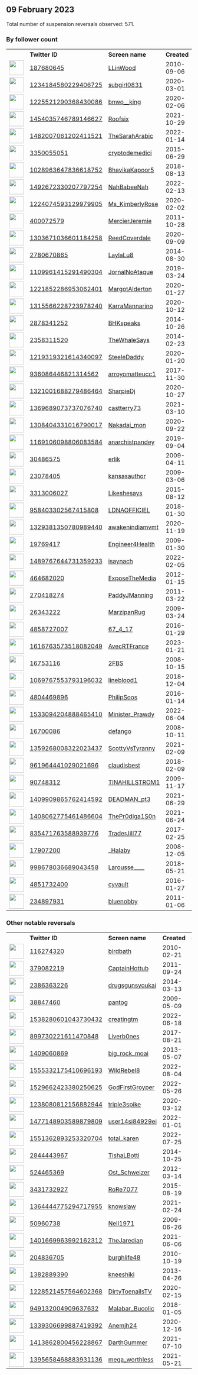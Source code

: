 
## 09 February 2023
Total number of suspension reversals observed: 571.

### By follower count
<table><tr><th></th><th align="left">Twitter ID</th><th align="left">Screen name</th>
<th align="left">Created</th><th align="left">Status</th><th align="left">Suspended</th><th align="left">Followers</th>
<tr><td><a href="https://pbs.twimg.com/profile_images/1310458735265865731/chKpVWxV_normal.jpg"><img src="https://pbs.twimg.com/profile_images/1310458735265865731/chKpVWxV_normal.jpg" width="40px" height="40px" align="center"/></a></td><td><a href="https://twitter.com/intent/user?user_id=187680645">187680645</a></td><td><a href="https://twitter.com/LLinWood">LLinWood</a></td><td>2010-09-06</td><td align="center"></td><td></td><td>845450</td></tr>
<tr><td><a href="https://pbs.twimg.com/profile_images/1586447678787014656/Ckx8skDH_normal.jpg"><img src="https://pbs.twimg.com/profile_images/1586447678787014656/Ckx8skDH_normal.jpg" width="40px" height="40px" align="center"/></a></td><td><a href="https://twitter.com/intent/user?user_id=1234184580229406725">1234184580229406725</a></td><td><a href="https://twitter.com/subgirl0831">subgirl0831</a></td><td>2020-03-01</td><td align="center"></td><td>2023-02-05</td><td>810262</td></tr>
<tr><td><a href="https://pbs.twimg.com/profile_images/1623699935974801408/6DkcSFpE_normal.jpg"><img src="https://pbs.twimg.com/profile_images/1623699935974801408/6DkcSFpE_normal.jpg" width="40px" height="40px" align="center"/></a></td><td><a href="https://twitter.com/intent/user?user_id=1225521290368430086">1225521290368430086</a></td><td><a href="https://twitter.com/bnwo__king">bnwo__king</a></td><td>2020-02-06</td><td align="center"></td><td>2023-02-01</td><td>692614</td></tr>
<tr><td><a href="https://pbs.twimg.com/profile_images/1485243981244125184/RdZxOE5w_normal.jpg"><img src="https://pbs.twimg.com/profile_images/1485243981244125184/RdZxOE5w_normal.jpg" width="40px" height="40px" align="center"/></a></td><td><a href="https://twitter.com/intent/user?user_id=1454035746789146627">1454035746789146627</a></td><td><a href="https://twitter.com/Roofsix">Roofsix</a></td><td>2021-10-29</td><td align="center"></td><td>2023-02-05</td><td>347772</td></tr>
<tr><td><a href="https://pbs.twimg.com/profile_images/1624255199622692864/N3kG9HtD_normal.jpg"><img src="https://pbs.twimg.com/profile_images/1624255199622692864/N3kG9HtD_normal.jpg" width="40px" height="40px" align="center"/></a></td><td><a href="https://twitter.com/intent/user?user_id=1482007061202411521">1482007061202411521</a></td><td><a href="https://twitter.com/TheSarahArabic">TheSarahArabic</a></td><td>2022-01-14</td><td align="center"></td><td>2022-11-10</td><td>91849</td></tr>
<tr><td><a href="https://pbs.twimg.com/profile_images/1624204253785997312/eWbfjxwE_normal.jpg"><img src="https://pbs.twimg.com/profile_images/1624204253785997312/eWbfjxwE_normal.jpg" width="40px" height="40px" align="center"/></a></td><td><a href="https://twitter.com/intent/user?user_id=3350055051">3350055051</a></td><td><a href="https://twitter.com/cryptodemedici">cryptodemedici</a></td><td>2015-06-29</td><td align="center"></td><td></td><td>76508</td></tr>
<tr><td><a href="https://pbs.twimg.com/profile_images/1620969136632508416/KPfTUwPT_normal.jpg"><img src="https://pbs.twimg.com/profile_images/1620969136632508416/KPfTUwPT_normal.jpg" width="40px" height="40px" align="center"/></a></td><td><a href="https://twitter.com/intent/user?user_id=1028963647836618752">1028963647836618752</a></td><td><a href="https://twitter.com/BhavikaKapoor5">BhavikaKapoor5</a></td><td>2018-08-13</td><td align="center"></td><td>2022-07-15</td><td>49467</td></tr>
<tr><td><a href="https://pbs.twimg.com/profile_images/1578168917037649923/aHeL45TD_normal.jpg"><img src="https://pbs.twimg.com/profile_images/1578168917037649923/aHeL45TD_normal.jpg" width="40px" height="40px" align="center"/></a></td><td><a href="https://twitter.com/intent/user?user_id=1492672330207797254">1492672330207797254</a></td><td><a href="https://twitter.com/NahBabeeNah">NahBabeeNah</a></td><td>2022-02-13</td><td align="center"></td><td>2022-11-11</td><td>34893</td></tr>
<tr><td><a href="https://pbs.twimg.com/profile_images/1623941772685545472/_z3uRW71_normal.jpg"><img src="https://pbs.twimg.com/profile_images/1623941772685545472/_z3uRW71_normal.jpg" width="40px" height="40px" align="center"/></a></td><td><a href="https://twitter.com/intent/user?user_id=1224074593129979905">1224074593129979905</a></td><td><a href="https://twitter.com/Ms_KimberlyRose">Ms_KimberlyRose</a></td><td>2020-02-02</td><td align="center"></td><td>2022-10-15</td><td>28237</td></tr>
<tr><td><a href="https://pbs.twimg.com/profile_images/1493582885034598409/mCztluuS_normal.jpg"><img src="https://pbs.twimg.com/profile_images/1493582885034598409/mCztluuS_normal.jpg" width="40px" height="40px" align="center"/></a></td><td><a href="https://twitter.com/intent/user?user_id=400072579">400072579</a></td><td><a href="https://twitter.com/MercierJeremie">MercierJeremie</a></td><td>2011-10-28</td><td align="center"></td><td>2022-04-09</td><td>21987</td></tr>
<tr><td><a href="https://pbs.twimg.com/profile_images/1629930409738792966/mMYkrHQV_normal.jpg"><img src="https://pbs.twimg.com/profile_images/1629930409738792966/mMYkrHQV_normal.jpg" width="40px" height="40px" align="center"/></a></td><td><a href="https://twitter.com/intent/user?user_id=1303671036601184258">1303671036601184258</a></td><td><a href="https://twitter.com/ReedCoverdale">ReedCoverdale</a></td><td>2020-09-09</td><td align="center"></td><td></td><td>21384</td></tr>
<tr><td><a href="https://pbs.twimg.com/profile_images/1626936061778698241/edWwg6yQ_normal.jpg"><img src="https://pbs.twimg.com/profile_images/1626936061778698241/edWwg6yQ_normal.jpg" width="40px" height="40px" align="center"/></a></td><td><a href="https://twitter.com/intent/user?user_id=2780670865">2780670865</a></td><td><a href="https://twitter.com/LaylaLu8">LaylaLu8</a></td><td>2014-08-30</td><td align="center"></td><td>2022-12-16</td><td>21102</td></tr>
<tr><td><a href="https://pbs.twimg.com/profile_images/1624505401151455232/JOyYW-0H_normal.jpg"><img src="https://pbs.twimg.com/profile_images/1624505401151455232/JOyYW-0H_normal.jpg" width="40px" height="40px" align="center"/></a></td><td><a href="https://twitter.com/intent/user?user_id=1109961415291490304">1109961415291490304</a></td><td><a href="https://twitter.com/JornalNoAtaque">JornalNoAtaque</a></td><td>2019-03-24</td><td align="center"></td><td>2022-10-24</td><td>21043</td></tr>
<tr><td><a href="https://pbs.twimg.com/profile_images/1623309762422095873/ULDCCFUu_normal.jpg"><img src="https://pbs.twimg.com/profile_images/1623309762422095873/ULDCCFUu_normal.jpg" width="40px" height="40px" align="center"/></a></td><td><a href="https://twitter.com/intent/user?user_id=1221852286953062401">1221852286953062401</a></td><td><a href="https://twitter.com/MargotAlderton">MargotAlderton</a></td><td>2020-01-27</td><td align="center"></td><td>2022-05-16</td><td>17432</td></tr>
<tr><td><a href="https://pbs.twimg.com/profile_images/1623813738603192321/T_vgIxrR_normal.jpg"><img src="https://pbs.twimg.com/profile_images/1623813738603192321/T_vgIxrR_normal.jpg" width="40px" height="40px" align="center"/></a></td><td><a href="https://twitter.com/intent/user?user_id=1315566228723978240">1315566228723978240</a></td><td><a href="https://twitter.com/KarraMannarino">KarraMannarino</a></td><td>2020-10-12</td><td align="center"></td><td>2022-10-11</td><td>14840</td></tr>
<tr><td><a href="https://pbs.twimg.com/profile_images/1624048103710924801/wmFqndwe_normal.jpg"><img src="https://pbs.twimg.com/profile_images/1624048103710924801/wmFqndwe_normal.jpg" width="40px" height="40px" align="center"/></a></td><td><a href="https://twitter.com/intent/user?user_id=2878341252">2878341252</a></td><td><a href="https://twitter.com/BHKspeaks">BHKspeaks</a></td><td>2014-10-26</td><td align="center"></td><td>2022-11-21</td><td>14547</td></tr>
<tr><td><a href="https://pbs.twimg.com/profile_images/1416922793460051973/8RKL8gxo_normal.jpg"><img src="https://pbs.twimg.com/profile_images/1416922793460051973/8RKL8gxo_normal.jpg" width="40px" height="40px" align="center"/></a></td><td><a href="https://twitter.com/intent/user?user_id=2358311520">2358311520</a></td><td><a href="https://twitter.com/TheWhaleSays">TheWhaleSays</a></td><td>2014-02-23</td><td align="center"></td><td>2022-04-13</td><td>13883</td></tr>
<tr><td><a href="https://pbs.twimg.com/profile_images/1305943495849410562/uEH-3Hro_normal.jpg"><img src="https://pbs.twimg.com/profile_images/1305943495849410562/uEH-3Hro_normal.jpg" width="40px" height="40px" align="center"/></a></td><td><a href="https://twitter.com/intent/user?user_id=1219319321614340097">1219319321614340097</a></td><td><a href="https://twitter.com/SteeleDaddy">SteeleDaddy</a></td><td>2020-01-20</td><td align="center"></td><td>2022-08-14</td><td>13738</td></tr>
<tr><td><a href="https://pbs.twimg.com/profile_images/1560815140995567617/0856172Z_normal.jpg"><img src="https://pbs.twimg.com/profile_images/1560815140995567617/0856172Z_normal.jpg" width="40px" height="40px" align="center"/></a></td><td><a href="https://twitter.com/intent/user?user_id=936086446821314562">936086446821314562</a></td><td><a href="https://twitter.com/arroyomatteucc1">arroyomatteucc1</a></td><td>2017-11-30</td><td align="center"></td><td>2022-08-26</td><td>13697</td></tr>
<tr><td><a href="https://pbs.twimg.com/profile_images/1341380448451235841/9J6NWrSj_normal.jpg"><img src="https://pbs.twimg.com/profile_images/1341380448451235841/9J6NWrSj_normal.jpg" width="40px" height="40px" align="center"/></a></td><td><a href="https://twitter.com/intent/user?user_id=1321001688279486464">1321001688279486464</a></td><td><a href="https://twitter.com/SharpieDj">SharpieDj</a></td><td>2020-10-27</td><td align="center"></td><td></td><td>12805</td></tr>
<tr><td><a href="https://pbs.twimg.com/profile_images/1429969559163871237/L5WOuAuH_normal.jpg"><img src="https://pbs.twimg.com/profile_images/1429969559163871237/L5WOuAuH_normal.jpg" width="40px" height="40px" align="center"/></a></td><td><a href="https://twitter.com/intent/user?user_id=1369689073737076740">1369689073737076740</a></td><td><a href="https://twitter.com/castterry73">castterry73</a></td><td>2021-03-10</td><td align="center"></td><td>2022-07-03</td><td>12325</td></tr>
<tr><td><a href="https://pbs.twimg.com/profile_images/1440403604947439618/Qfiy0-pa_normal.jpg"><img src="https://pbs.twimg.com/profile_images/1440403604947439618/Qfiy0-pa_normal.jpg" width="40px" height="40px" align="center"/></a></td><td><a href="https://twitter.com/intent/user?user_id=1308404331016790017">1308404331016790017</a></td><td><a href="https://twitter.com/Nakadai_mon">Nakadai_mon</a></td><td>2020-09-22</td><td align="center">🚫</td><td></td><td>12177</td></tr>
<tr><td><a href="https://pbs.twimg.com/profile_images/1390102680027025409/aXVgxwFr_normal.jpg"><img src="https://pbs.twimg.com/profile_images/1390102680027025409/aXVgxwFr_normal.jpg" width="40px" height="40px" align="center"/></a></td><td><a href="https://twitter.com/intent/user?user_id=1169106098806083584">1169106098806083584</a></td><td><a href="https://twitter.com/anarchistpandey">anarchistpandey</a></td><td>2019-09-04</td><td align="center"></td><td></td><td>10952</td></tr>
<tr><td><a href="https://pbs.twimg.com/profile_images/1484535110615633921/USuL95LE_normal.png"><img src="https://pbs.twimg.com/profile_images/1484535110615633921/USuL95LE_normal.png" width="40px" height="40px" align="center"/></a></td><td><a href="https://twitter.com/intent/user?user_id=30486575">30486575</a></td><td><a href="https://twitter.com/erlik">erlik</a></td><td>2009-04-11</td><td align="center"></td><td>2022-10-02</td><td>10693</td></tr>
<tr><td><a href="https://pbs.twimg.com/profile_images/839264181576679424/t3DbGJbi_normal.jpg"><img src="https://pbs.twimg.com/profile_images/839264181576679424/t3DbGJbi_normal.jpg" width="40px" height="40px" align="center"/></a></td><td><a href="https://twitter.com/intent/user?user_id=23078405">23078405</a></td><td><a href="https://twitter.com/kansasauthor">kansasauthor</a></td><td>2009-03-06</td><td align="center"></td><td>2022-11-07</td><td>10393</td></tr>
<tr><td><a href="https://pbs.twimg.com/profile_images/1486188383466504199/NwsEMOOf_normal.jpg"><img src="https://pbs.twimg.com/profile_images/1486188383466504199/NwsEMOOf_normal.jpg" width="40px" height="40px" align="center"/></a></td><td><a href="https://twitter.com/intent/user?user_id=3313006027">3313006027</a></td><td><a href="https://twitter.com/Likeshesays">Likeshesays</a></td><td>2015-08-12</td><td align="center"></td><td>2022-07-16</td><td>10174</td></tr>
<tr><td><a href="https://pbs.twimg.com/profile_images/1321118832614932485/YeELlwD1_normal.jpg"><img src="https://pbs.twimg.com/profile_images/1321118832614932485/YeELlwD1_normal.jpg" width="40px" height="40px" align="center"/></a></td><td><a href="https://twitter.com/intent/user?user_id=958403302567415808">958403302567415808</a></td><td><a href="https://twitter.com/LDNAOFFICIEL">LDNAOFFICIEL</a></td><td>2018-01-30</td><td align="center"></td><td></td><td>10012</td></tr>
<tr><td><a href="https://pbs.twimg.com/profile_images/1405728392788340742/8Q5vZRyM_normal.jpg"><img src="https://pbs.twimg.com/profile_images/1405728392788340742/8Q5vZRyM_normal.jpg" width="40px" height="40px" align="center"/></a></td><td><a href="https://twitter.com/intent/user?user_id=1329381350780989440">1329381350780989440</a></td><td><a href="https://twitter.com/awakenindiamvmt">awakenindiamvmt</a></td><td>2020-11-19</td><td align="center"></td><td>2022-06-07</td><td>9920</td></tr>
<tr><td><a href="https://pbs.twimg.com/profile_images/1460866766595399680/7lD0hqKj_normal.jpg"><img src="https://pbs.twimg.com/profile_images/1460866766595399680/7lD0hqKj_normal.jpg" width="40px" height="40px" align="center"/></a></td><td><a href="https://twitter.com/intent/user?user_id=19769417">19769417</a></td><td><a href="https://twitter.com/Engineer4Health">Engineer4Health</a></td><td>2009-01-30</td><td align="center"></td><td>2022-03-23</td><td>9895</td></tr>
<tr><td><a href="https://pbs.twimg.com/profile_images/1623030478017298432/uEesmnC5_normal.jpg"><img src="https://pbs.twimg.com/profile_images/1623030478017298432/uEesmnC5_normal.jpg" width="40px" height="40px" align="center"/></a></td><td><a href="https://twitter.com/intent/user?user_id=1489767644731359233">1489767644731359233</a></td><td><a href="https://twitter.com/isaynach">isaynach</a></td><td>2022-02-05</td><td align="center"></td><td>2022-10-16</td><td>9828</td></tr>
<tr><td><a href="https://pbs.twimg.com/profile_images/1340478291145338880/ellCU_xu_normal.jpg"><img src="https://pbs.twimg.com/profile_images/1340478291145338880/ellCU_xu_normal.jpg" width="40px" height="40px" align="center"/></a></td><td><a href="https://twitter.com/intent/user?user_id=464682020">464682020</a></td><td><a href="https://twitter.com/ExposeTheMedia">ExposeTheMedia</a></td><td>2012-01-15</td><td align="center"></td><td>2022-07-27</td><td>9808</td></tr>
<tr><td><a href="https://pbs.twimg.com/profile_images/1625029682449068033/l_o5rDGU_normal.jpg"><img src="https://pbs.twimg.com/profile_images/1625029682449068033/l_o5rDGU_normal.jpg" width="40px" height="40px" align="center"/></a></td><td><a href="https://twitter.com/intent/user?user_id=270418274">270418274</a></td><td><a href="https://twitter.com/PaddyJManning">PaddyJManning</a></td><td>2011-03-22</td><td align="center"></td><td></td><td>9425</td></tr>
<tr><td><a href="https://pbs.twimg.com/profile_images/1347408015641567234/nxLQ5u9G_normal.jpg"><img src="https://pbs.twimg.com/profile_images/1347408015641567234/nxLQ5u9G_normal.jpg" width="40px" height="40px" align="center"/></a></td><td><a href="https://twitter.com/intent/user?user_id=26343222">26343222</a></td><td><a href="https://twitter.com/MarzipanRug">MarzipanRug</a></td><td>2009-03-24</td><td align="center"></td><td>2022-08-08</td><td>9403</td></tr>
<tr><td><a href="https://pbs.twimg.com/profile_images/1230591316272304129/-iVAGFvO_normal.jpg"><img src="https://pbs.twimg.com/profile_images/1230591316272304129/-iVAGFvO_normal.jpg" width="40px" height="40px" align="center"/></a></td><td><a href="https://twitter.com/intent/user?user_id=4858727007">4858727007</a></td><td><a href="https://twitter.com/67_4_17">67_4_17</a></td><td>2016-01-29</td><td align="center"></td><td></td><td>9134</td></tr>
<tr><td><a href="https://pbs.twimg.com/profile_images/1618006559677710337/sJXAYPC7_normal.jpg"><img src="https://pbs.twimg.com/profile_images/1618006559677710337/sJXAYPC7_normal.jpg" width="40px" height="40px" align="center"/></a></td><td><a href="https://twitter.com/intent/user?user_id=1616763573518082049">1616763573518082049</a></td><td><a href="https://twitter.com/AvecRTFrance">AvecRTFrance</a></td><td>2023-01-21</td><td align="center"></td><td>2023-02-04</td><td>9005</td></tr>
<tr><td><a href="https://pbs.twimg.com/profile_images/1039476438385061888/FNuUDcOI_normal.jpg"><img src="https://pbs.twimg.com/profile_images/1039476438385061888/FNuUDcOI_normal.jpg" width="40px" height="40px" align="center"/></a></td><td><a href="https://twitter.com/intent/user?user_id=16753116">16753116</a></td><td><a href="https://twitter.com/2FBS">2FBS</a></td><td>2008-10-15</td><td align="center"></td><td></td><td>8947</td></tr>
<tr><td><a href="https://pbs.twimg.com/profile_images/1143960019492151296/qerndVhB_normal.jpg"><img src="https://pbs.twimg.com/profile_images/1143960019492151296/qerndVhB_normal.jpg" width="40px" height="40px" align="center"/></a></td><td><a href="https://twitter.com/intent/user?user_id=1069767553793196032">1069767553793196032</a></td><td><a href="https://twitter.com/lineblood1">lineblood1</a></td><td>2018-12-04</td><td align="center"></td><td></td><td>8701</td></tr>
<tr><td><a href="https://pbs.twimg.com/profile_images/746277150844653568/WlPgEl3a_normal.jpg"><img src="https://pbs.twimg.com/profile_images/746277150844653568/WlPgEl3a_normal.jpg" width="40px" height="40px" align="center"/></a></td><td><a href="https://twitter.com/intent/user?user_id=4804469896">4804469896</a></td><td><a href="https://twitter.com/PhilipSoos">PhilipSoos</a></td><td>2016-01-14</td><td align="center"></td><td>2022-07-25</td><td>8321</td></tr>
<tr><td><a href="https://pbs.twimg.com/profile_images/1533794902596673537/s86zSDqy_normal.jpg"><img src="https://pbs.twimg.com/profile_images/1533794902596673537/s86zSDqy_normal.jpg" width="40px" height="40px" align="center"/></a></td><td><a href="https://twitter.com/intent/user?user_id=1533094204888465410">1533094204888465410</a></td><td><a href="https://twitter.com/Minister_Prawdy">Minister_Prawdy</a></td><td>2022-06-04</td><td align="center"></td><td>2023-01-06</td><td>8253</td></tr>
<tr><td><a href="https://pbs.twimg.com/profile_images/1626075757918437376/tURPDU-A_normal.jpg"><img src="https://pbs.twimg.com/profile_images/1626075757918437376/tURPDU-A_normal.jpg" width="40px" height="40px" align="center"/></a></td><td><a href="https://twitter.com/intent/user?user_id=16700086">16700086</a></td><td><a href="https://twitter.com/defango">defango</a></td><td>2008-10-11</td><td align="center"></td><td></td><td>8251</td></tr>
<tr><td><a href="https://pbs.twimg.com/profile_images/1470029559735201794/eJVHZFpI_normal.jpg"><img src="https://pbs.twimg.com/profile_images/1470029559735201794/eJVHZFpI_normal.jpg" width="40px" height="40px" align="center"/></a></td><td><a href="https://twitter.com/intent/user?user_id=1359268008322023437">1359268008322023437</a></td><td><a href="https://twitter.com/ScottyVsTyranny">ScottyVsTyranny</a></td><td>2021-02-09</td><td align="center"></td><td></td><td>8115</td></tr>
<tr><td><a href="https://pbs.twimg.com/profile_images/1494624947976744962/h83gXT0e_normal.jpg"><img src="https://pbs.twimg.com/profile_images/1494624947976744962/h83gXT0e_normal.jpg" width="40px" height="40px" align="center"/></a></td><td><a href="https://twitter.com/intent/user?user_id=961964441029021696">961964441029021696</a></td><td><a href="https://twitter.com/claudisbest">claudisbest</a></td><td>2018-02-09</td><td align="center"></td><td>2022-03-30</td><td>7977</td></tr>
<tr><td><a href="https://pbs.twimg.com/profile_images/985772445243138048/FNAliUMB_normal.jpg"><img src="https://pbs.twimg.com/profile_images/985772445243138048/FNAliUMB_normal.jpg" width="40px" height="40px" align="center"/></a></td><td><a href="https://twitter.com/intent/user?user_id=90748312">90748312</a></td><td><a href="https://twitter.com/TINAHILLSTROM1">TINAHILLSTROM1</a></td><td>2009-11-17</td><td align="center"></td><td></td><td>7526</td></tr>
<tr><td><a href="https://pbs.twimg.com/profile_images/1594700276824416257/T1lcHF3H_normal.jpg"><img src="https://pbs.twimg.com/profile_images/1594700276824416257/T1lcHF3H_normal.jpg" width="40px" height="40px" align="center"/></a></td><td><a href="https://twitter.com/intent/user?user_id=1409909865762414592">1409909865762414592</a></td><td><a href="https://twitter.com/DEADMAN_pt3">DEADMAN_pt3</a></td><td>2021-06-29</td><td align="center"></td><td>2022-12-25</td><td>7489</td></tr>
<tr><td><a href="https://pbs.twimg.com/profile_images/1529325814327689216/EXjb7tbq_normal.jpg"><img src="https://pbs.twimg.com/profile_images/1529325814327689216/EXjb7tbq_normal.jpg" width="40px" height="40px" align="center"/></a></td><td><a href="https://twitter.com/intent/user?user_id=1408062775461486604">1408062775461486604</a></td><td><a href="https://twitter.com/ThePr0diga1S0n">ThePr0diga1S0n</a></td><td>2021-06-24</td><td align="center">👋</td><td>2022-08-05</td><td>7102</td></tr>
<tr><td><a href="https://pbs.twimg.com/profile_images/1625019789130313728/G-_Mu5Iu_normal.jpg"><img src="https://pbs.twimg.com/profile_images/1625019789130313728/G-_Mu5Iu_normal.jpg" width="40px" height="40px" align="center"/></a></td><td><a href="https://twitter.com/intent/user?user_id=835471763588939776">835471763588939776</a></td><td><a href="https://twitter.com/TraderJill77">TraderJill77</a></td><td>2017-02-25</td><td align="center"></td><td></td><td>7088</td></tr>
<tr><td><a href="https://pbs.twimg.com/profile_images/1307891270417874945/ZNTpyMU0_normal.jpg"><img src="https://pbs.twimg.com/profile_images/1307891270417874945/ZNTpyMU0_normal.jpg" width="40px" height="40px" align="center"/></a></td><td><a href="https://twitter.com/intent/user?user_id=17907200">17907200</a></td><td><a href="https://twitter.com/_Halaby">_Halaby</a></td><td>2008-12-05</td><td align="center"></td><td>2022-09-17</td><td>7074</td></tr>
<tr><td><a href="https://pbs.twimg.com/profile_images/1455062416698396679/Tm-kMrUW_normal.jpg"><img src="https://pbs.twimg.com/profile_images/1455062416698396679/Tm-kMrUW_normal.jpg" width="40px" height="40px" align="center"/></a></td><td><a href="https://twitter.com/intent/user?user_id=998678036689043458">998678036689043458</a></td><td><a href="https://twitter.com/Larousse____">Larousse____</a></td><td>2018-05-21</td><td align="center">🚫</td><td></td><td>6828</td></tr>
<tr><td><a href="https://pbs.twimg.com/profile_images/1330886443984695303/mW3APyrF_normal.jpg"><img src="https://pbs.twimg.com/profile_images/1330886443984695303/mW3APyrF_normal.jpg" width="40px" height="40px" align="center"/></a></td><td><a href="https://twitter.com/intent/user?user_id=4851732400">4851732400</a></td><td><a href="https://twitter.com/cyvault">cyvault</a></td><td>2016-01-27</td><td align="center"></td><td></td><td>6757</td></tr>
<tr><td><a href="https://pbs.twimg.com/profile_images/1342186525379977230/ApXqMMa7_normal.jpg"><img src="https://pbs.twimg.com/profile_images/1342186525379977230/ApXqMMa7_normal.jpg" width="40px" height="40px" align="center"/></a></td><td><a href="https://twitter.com/intent/user?user_id=234897931">234897931</a></td><td><a href="https://twitter.com/bluenobby">bluenobby</a></td><td>2011-01-06</td><td align="center"></td><td>2022-08-23</td><td>6726</td></tr>
</table>

### Other notable reversals
<table><tr><th></th><th align="left">Twitter ID</th><th align="left">Screen name</th>
<th align="left">Created</th><th align="left">Status</th><th align="left">Suspended</th><th align="left">Followers</th>
<tr><td><a href="https://pbs.twimg.com/profile_images/1626339664197046272/RQsrLw_0_normal.jpg"><img src="https://pbs.twimg.com/profile_images/1626339664197046272/RQsrLw_0_normal.jpg" width="40px" height="40px" align="center"/></a></td><td><a href="https://twitter.com/intent/user?user_id=116274320">116274320</a></td><td><a href="https://twitter.com/birdbath">birdbath</a></td><td>2010-02-21</td><td align="center"></td><td>2023-02-04</td><td>2574</td></tr>
<tr><td><a href="https://pbs.twimg.com/profile_images/1028254035843928064/ovxdAMWd_normal.jpg"><img src="https://pbs.twimg.com/profile_images/1028254035843928064/ovxdAMWd_normal.jpg" width="40px" height="40px" align="center"/></a></td><td><a href="https://twitter.com/intent/user?user_id=379082219">379082219</a></td><td><a href="https://twitter.com/CaptainHottub">CaptainHottub</a></td><td>2011-09-24</td><td align="center">🔒</td><td>2022-12-23</td><td>4838</td></tr>
<tr><td><a href="https://pbs.twimg.com/profile_images/1570672526145253377/yYb3Ta34_normal.png"><img src="https://pbs.twimg.com/profile_images/1570672526145253377/yYb3Ta34_normal.png" width="40px" height="40px" align="center"/></a></td><td><a href="https://twitter.com/intent/user?user_id=2386363226">2386363226</a></td><td><a href="https://twitter.com/drugsgunsyoukai">drugsgunsyoukai</a></td><td>2014-03-13</td><td align="center"></td><td>2022-10-30</td><td>4229</td></tr>
<tr><td><a href="https://pbs.twimg.com/profile_images/1631377704825106432/XF6vf69t_normal.jpg"><img src="https://pbs.twimg.com/profile_images/1631377704825106432/XF6vf69t_normal.jpg" width="40px" height="40px" align="center"/></a></td><td><a href="https://twitter.com/intent/user?user_id=38847460">38847460</a></td><td><a href="https://twitter.com/pantog">pantog</a></td><td>2009-05-09</td><td align="center"></td><td>2022-12-02</td><td>4477</td></tr>
<tr><td><a href="https://pbs.twimg.com/profile_images/1579158864272015360/7NpAJv_v_normal.jpg"><img src="https://pbs.twimg.com/profile_images/1579158864272015360/7NpAJv_v_normal.jpg" width="40px" height="40px" align="center"/></a></td><td><a href="https://twitter.com/intent/user?user_id=1538280601043730432">1538280601043730432</a></td><td><a href="https://twitter.com/creatingtm">creatingtm</a></td><td>2022-06-18</td><td align="center"></td><td>2023-02-05</td><td>106</td></tr>
<tr><td><a href="https://pbs.twimg.com/profile_images/1555934244890824705/_9GjOTDA_normal.jpg"><img src="https://pbs.twimg.com/profile_images/1555934244890824705/_9GjOTDA_normal.jpg" width="40px" height="40px" align="center"/></a></td><td><a href="https://twitter.com/intent/user?user_id=899730221611470848">899730221611470848</a></td><td><a href="https://twitter.com/Liverb0nes">Liverb0nes</a></td><td>2017-08-21</td><td align="center"></td><td>2023-01-13</td><td>521</td></tr>
<tr><td><a href="https://pbs.twimg.com/profile_images/1581926836065427456/sLn3QPgo_normal.jpg"><img src="https://pbs.twimg.com/profile_images/1581926836065427456/sLn3QPgo_normal.jpg" width="40px" height="40px" align="center"/></a></td><td><a href="https://twitter.com/intent/user?user_id=1409060869">1409060869</a></td><td><a href="https://twitter.com/big_rock_moai">big_rock_moai</a></td><td>2013-05-07</td><td align="center"></td><td>2022-10-18</td><td>109</td></tr>
<tr><td><a href="https://pbs.twimg.com/profile_images/1627723748815011850/pcc4i7Vl_normal.jpg"><img src="https://pbs.twimg.com/profile_images/1627723748815011850/pcc4i7Vl_normal.jpg" width="40px" height="40px" align="center"/></a></td><td><a href="https://twitter.com/intent/user?user_id=1555332175410696193">1555332175410696193</a></td><td><a href="https://twitter.com/WildRebel8">WildRebel8</a></td><td>2022-08-04</td><td align="center"></td><td>2023-01-06</td><td>1699</td></tr>
<tr><td><a href="https://pbs.twimg.com/profile_images/1532720555975131136/tEBKoozn_normal.jpg"><img src="https://pbs.twimg.com/profile_images/1532720555975131136/tEBKoozn_normal.jpg" width="40px" height="40px" align="center"/></a></td><td><a href="https://twitter.com/intent/user?user_id=1529662423380250625">1529662423380250625</a></td><td><a href="https://twitter.com/GodFirstGroyper">GodFirstGroyper</a></td><td>2022-05-26</td><td align="center"></td><td>2022-07-28</td><td>93</td></tr>
<tr><td><a href="https://pbs.twimg.com/profile_images/1576204684821495808/Ig-NRH9v_normal.jpg"><img src="https://pbs.twimg.com/profile_images/1576204684821495808/Ig-NRH9v_normal.jpg" width="40px" height="40px" align="center"/></a></td><td><a href="https://twitter.com/intent/user?user_id=1238080812156882944">1238080812156882944</a></td><td><a href="https://twitter.com/triple3spike">triple3spike</a></td><td>2020-03-12</td><td align="center"></td><td>2022-10-30</td><td>27</td></tr>
<tr><td><a href="https://pbs.twimg.com/profile_images/1624249917228326913/R2l2Ke6W_normal.jpg"><img src="https://pbs.twimg.com/profile_images/1624249917228326913/R2l2Ke6W_normal.jpg" width="40px" height="40px" align="center"/></a></td><td><a href="https://twitter.com/intent/user?user_id=1477148903589879809">1477148903589879809</a></td><td><a href="https://twitter.com/user14si84929ei">user14si84929ei</a></td><td>2022-01-01</td><td align="center">🔒</td><td>2022-11-07</td><td>0</td></tr>
<tr><td><a href="https://pbs.twimg.com/profile_images/1623797411314388994/M5Wa0YS6_normal.jpg"><img src="https://pbs.twimg.com/profile_images/1623797411314388994/M5Wa0YS6_normal.jpg" width="40px" height="40px" align="center"/></a></td><td><a href="https://twitter.com/intent/user?user_id=1551362893253320704">1551362893253320704</a></td><td><a href="https://twitter.com/total_karen">total_karen</a></td><td>2022-07-25</td><td align="center"></td><td>2022-10-29</td><td>283</td></tr>
<tr><td><a href="https://pbs.twimg.com/profile_images/1610767897886093312/3V8W_uCk_normal.jpg"><img src="https://pbs.twimg.com/profile_images/1610767897886093312/3V8W_uCk_normal.jpg" width="40px" height="40px" align="center"/></a></td><td><a href="https://twitter.com/intent/user?user_id=2844443967">2844443967</a></td><td><a href="https://twitter.com/TishaLBotti">TishaLBotti</a></td><td>2014-10-25</td><td align="center"></td><td>2023-02-01</td><td>363</td></tr>
<tr><td><a href="https://pbs.twimg.com/profile_images/1624743225599619072/MNg6jKYU_normal.jpg"><img src="https://pbs.twimg.com/profile_images/1624743225599619072/MNg6jKYU_normal.jpg" width="40px" height="40px" align="center"/></a></td><td><a href="https://twitter.com/intent/user?user_id=524465369">524465369</a></td><td><a href="https://twitter.com/Ost_Schweizer">Ost_Schweizer</a></td><td>2012-03-14</td><td align="center"></td><td>2022-11-28</td><td>2856</td></tr>
<tr><td><a href="https://pbs.twimg.com/profile_images/1496863306543513607/99-7N0pb_normal.jpg"><img src="https://pbs.twimg.com/profile_images/1496863306543513607/99-7N0pb_normal.jpg" width="40px" height="40px" align="center"/></a></td><td><a href="https://twitter.com/intent/user?user_id=3431732927">3431732927</a></td><td><a href="https://twitter.com/RoRe7077">RoRe7077</a></td><td>2015-08-19</td><td align="center"></td><td>2022-11-26</td><td>5364</td></tr>
<tr><td><a href="https://pbs.twimg.com/profile_images/1592185648546402304/OFSYnmxP_normal.jpg"><img src="https://pbs.twimg.com/profile_images/1592185648546402304/OFSYnmxP_normal.jpg" width="40px" height="40px" align="center"/></a></td><td><a href="https://twitter.com/intent/user?user_id=1364444775294717955">1364444775294717955</a></td><td><a href="https://twitter.com/knowslaw">knowslaw</a></td><td>2021-02-24</td><td align="center"></td><td>2022-11-29</td><td>31</td></tr>
<tr><td><a href="https://pbs.twimg.com/profile_images/1508475002336784396/pr7AUbZs_normal.jpg"><img src="https://pbs.twimg.com/profile_images/1508475002336784396/pr7AUbZs_normal.jpg" width="40px" height="40px" align="center"/></a></td><td><a href="https://twitter.com/intent/user?user_id=50960738">50960738</a></td><td><a href="https://twitter.com/Neil1971">Neil1971</a></td><td>2009-06-26</td><td align="center">🔒</td><td>2022-11-18</td><td>2210</td></tr>
<tr><td><a href="https://pbs.twimg.com/profile_images/1631347601873289216/CRjN4sDt_normal.jpg"><img src="https://pbs.twimg.com/profile_images/1631347601873289216/CRjN4sDt_normal.jpg" width="40px" height="40px" align="center"/></a></td><td><a href="https://twitter.com/intent/user?user_id=1401669963992162312">1401669963992162312</a></td><td><a href="https://twitter.com/TheJaredian">TheJaredian</a></td><td>2021-06-06</td><td align="center"></td><td>2022-10-11</td><td>793</td></tr>
<tr><td><a href="https://pbs.twimg.com/profile_images/1362488572423655426/ZNYz57vx_normal.jpg"><img src="https://pbs.twimg.com/profile_images/1362488572423655426/ZNYz57vx_normal.jpg" width="40px" height="40px" align="center"/></a></td><td><a href="https://twitter.com/intent/user?user_id=204836705">204836705</a></td><td><a href="https://twitter.com/burghlife48">burghlife48</a></td><td>2010-10-19</td><td align="center"></td><td>2022-11-24</td><td>2702</td></tr>
<tr><td><a href="https://pbs.twimg.com/profile_images/1573880321287901184/7QX-7np3_normal.jpg"><img src="https://pbs.twimg.com/profile_images/1573880321287901184/7QX-7np3_normal.jpg" width="40px" height="40px" align="center"/></a></td><td><a href="https://twitter.com/intent/user?user_id=1382889390">1382889390</a></td><td><a href="https://twitter.com/kneeshiki">kneeshiki</a></td><td>2013-04-26</td><td align="center"></td><td>2022-10-30</td><td>16</td></tr>
<tr><td><a href="https://pbs.twimg.com/profile_images/1623705880905789440/ZLwBsMbY_normal.jpg"><img src="https://pbs.twimg.com/profile_images/1623705880905789440/ZLwBsMbY_normal.jpg" width="40px" height="40px" align="center"/></a></td><td><a href="https://twitter.com/intent/user?user_id=1228521457564602368">1228521457564602368</a></td><td><a href="https://twitter.com/DirtyToenailsTV">DirtyToenailsTV</a></td><td>2020-02-15</td><td align="center"></td><td>2022-08-17</td><td>234</td></tr>
<tr><td><a href="https://pbs.twimg.com/profile_images/1305741191141523462/TKjwHGq9_normal.jpg"><img src="https://pbs.twimg.com/profile_images/1305741191141523462/TKjwHGq9_normal.jpg" width="40px" height="40px" align="center"/></a></td><td><a href="https://twitter.com/intent/user?user_id=949132004909637632">949132004909637632</a></td><td><a href="https://twitter.com/Malabar_Bucolic">Malabar_Bucolic</a></td><td>2018-01-05</td><td align="center"></td><td>2022-12-19</td><td>246</td></tr>
<tr><td><a href="https://pbs.twimg.com/profile_images/1591925216577470464/6X8l7yW8_normal.jpg"><img src="https://pbs.twimg.com/profile_images/1591925216577470464/6X8l7yW8_normal.jpg" width="40px" height="40px" align="center"/></a></td><td><a href="https://twitter.com/intent/user?user_id=1339306699887419392">1339306699887419392</a></td><td><a href="https://twitter.com/Anemjh24">Anemjh24</a></td><td>2020-12-16</td><td align="center"></td><td>2023-01-07</td><td>107</td></tr>
<tr><td><a href="https://pbs.twimg.com/profile_images/1623859913741987840/iYPzMjne_normal.jpg"><img src="https://pbs.twimg.com/profile_images/1623859913741987840/iYPzMjne_normal.jpg" width="40px" height="40px" align="center"/></a></td><td><a href="https://twitter.com/intent/user?user_id=1413862800456228867">1413862800456228867</a></td><td><a href="https://twitter.com/DarthGummer">DarthGummer</a></td><td>2021-07-10</td><td align="center"></td><td>2022-09-14</td><td>25</td></tr>
<tr><td><a href="https://pbs.twimg.com/profile_images/1410184589340037121/D8zRCiEu_normal.jpg"><img src="https://pbs.twimg.com/profile_images/1410184589340037121/D8zRCiEu_normal.jpg" width="40px" height="40px" align="center"/></a></td><td><a href="https://twitter.com/intent/user?user_id=1395658468883931136">1395658468883931136</a></td><td><a href="https://twitter.com/mega_worthless">mega_worthless</a></td><td>2021-05-21</td><td align="center"></td><td>2023-01-04</td><td>22</td></tr>
</table>
